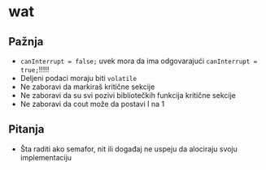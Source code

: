 # wat
## Pažnja
- `canInterrupt = false;` uvek mora da ima odgovarajući `canInterrupt = true;`!!!!!
- Deljeni podaci moraju biti `volatile`
- Ne zaboravi da markiraš kritične sekcije
- Ne zaboravi da su svi pozivi bibliotečkih funkcija kritične sekcije
- Ne zaboravi da cout može da postavi I na 1

## Pitanja
- Šta raditi ako semafor, nit ili događaj ne uspeju da alociraju svoju implementaciju
